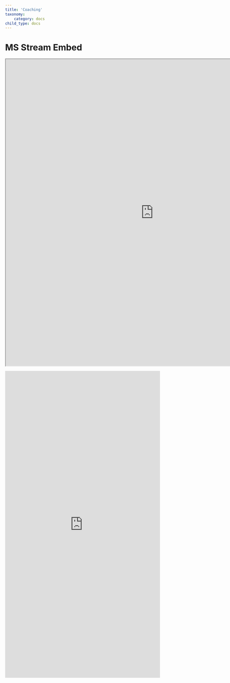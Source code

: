 ```yaml
---
title: 'Coaching'
taxonomy:
    category: docs
child_type: docs
---
```


# MS Stream Embed

<iframe width="960" height="1000" src="https://web.microsoftstream.com/embed/channel/abad9d5b-c522-4f41-830f-76d46d9c6620?sort=trending" allowfullscreen:true></iframe>

<p><iframe scrolling="yes" style="border: 0px #ffffff none;" src="https://web.microsoftstream.com/embed/channel/abad9d5b-c522-4f41-830f-76d46d9c6620?sort=trending" allowfullscreen="allowfullscreen" width="100%" height="1000"></iframe></p>
